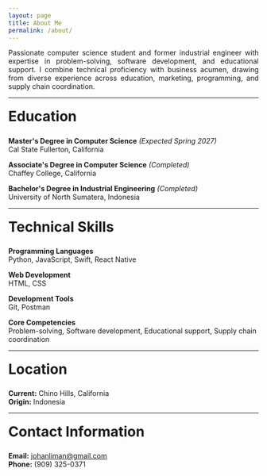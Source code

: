 ```yaml
---
layout: page
title: About Me
permalink: /about/
---
```



<p style="text-align: justify;">
Passionate computer science student and former industrial engineer with expertise in problem-solving, software development, and educational support. I combine technical proficiency with business acumen, drawing from diverse experience across education, marketing, programming, and supply chain coordination.
</p>

---

<h2 style="font-size: 1.75rem; margin-top: 20px;">Education</h2>

**Master's Degree in Computer Science** *(Expected Spring 2027)*  
Cal State Fullerton, California

**Associate's Degree in Computer Science** *(Completed)*  
Chaffey College, California

**Bachelor's Degree in Industrial Engineering** *(Completed)*  
University of North Sumatera, Indonesia

---

<h2 style="font-size: 1.75rem; margin-top: 20px;">Technical Skills</h2>

**Programming Languages**  
Python, JavaScript, Swift, React Native

**Web Development**  
HTML, CSS

**Development Tools**  
Git, Postman

**Core Competencies**  
Problem-solving, Software development, Educational support, Supply chain coordination

---

<h2 style="font-size: 1.75rem; margin-top: 20px;">Location</h2>

**Current:** Chino Hills, California  
**Origin:** Indonesia

---

<h2 style="font-size: 1.75rem; margin-top: 20px;">Contact Information</h2>

**Email:** johanliman@gmail.com  
**Phone:** (909) 325-0371

